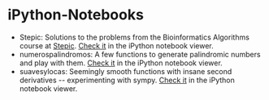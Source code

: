 iPython-Notebooks
=================

* Stepic: Solutions to the problems from the Bioinformatics Algorithms course at [Stepic](https://stepic.org/Bioinformatics-Algorithms-2/). [Check it](http://nbviewer.ipython.org/github/finiterank/iPython-Notebooks/blob/master/Stepic.ipynb) in the iPython notebook viewer.
* numerospalindromos: A few functions to generate palindromic numbers and play with them. [Check it](http://nbviewer.ipython.org/github/finiterank/iPython-Notebooks/blob/master/numerospalindromos.ipynb) in the iPython notebook viewer.
* suavesylocas: Seemingly smooth functions with insane second derivatives -- experimenting with sympy. [Check it](http://nbviewer.ipython.org/github/finiterank/iPython-Notebooks/blob/master/suavesylocas.ipynb) in the iPython notebook viewer. 
